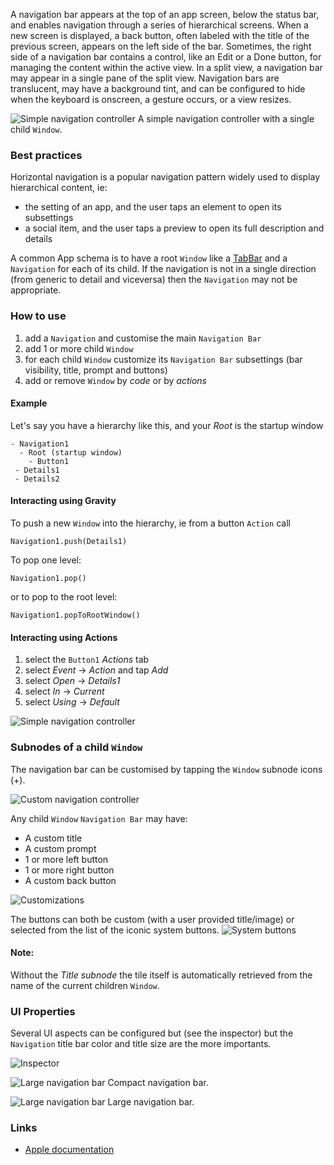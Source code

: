 A navigation bar appears at the top of an app screen, below the status bar, and enables navigation through a series of hierarchical screens. When a new screen is displayed, a back button, often labeled with the title of the previous screen, appears on the left side of the bar. Sometimes, the right side of a navigation bar contains a control, like an Edit or a Done button, for managing the content within the active view. In a split view, a navigation bar may appear in a single pane of the split view. Navigation bars are translucent, may have a background tint, and can be configured to hide when the keyboard is onscreen, a gesture occurs, or a view resizes.

![Simple navigation controller](images/navigation8.png)
A simple navigation controller with a single child `Window`.


### Best practices
Horizontal navigation is a popular navigation pattern widely used to display hierarchical content, ie:
- the setting of an app, and the user taps an element to open its subsettings
- a social item, and the user taps a preview to open its full description and details

A common App schema is to have a root `Window` like a [TabBar](tabbar) and a `Navigation` for each of its child.
If the navigation is not in a single direction (from generic to detail and viceversa) then the `Navigation` may not be appropriate.

### How to use
1. add a `Navigation` and customise the main `Navigation Bar`
1. add 1 or more child `Window`
1. for each child `Window` customize its `Navigation Bar` subsettings (bar visibility, title, prompt and buttons)
1. add or remove `Window` by _code_ or by _actions_



#### Example
Let's say you have a hierarchy like this, and your _Root_ is the startup window
```
- Navigation1
  - Root (startup window)
    - Button1
 - Details1
 - Details2
```

#### Interacting using Gravity

To push a new `Window` into the hierarchy, ie from a button `Action` call
```
Navigation1.push(Details1)
```

To pop one level:

```
Navigation1.pop()
```

or to pop to the root level:
```
Navigation1.popToRootWindow()
```

#### Interacting using Actions

1. select the `Button1` _Actions_ tab
1. select _Event_ -> _Action_ and tap _Add_
1. select _Open_ -> _Details1_
1. select _In_ -> _Current_
1. select _Using_ -> _Default_

![Simple navigation controller](images/navigation10.png)

### Subnodes of a child `Window`
The navigation bar can be customised by tapping the `Window` subnode icons (+).

![Custom navigation controller](images/navigation1.png)

Any child `Window` `Navigation Bar` may have:
- A custom title
- A custom prompt
- 1 or more left button
- 1 or more right button
- A custom back button

![Customizations](images/navigation13.png)

The buttons can both be custom (with a user provided title/image) or selected from the list of the iconic system buttons.
![System buttons](images/navigation2.png)

#### Note:
Without the _Title subnode_ the tile itself is automatically retrieved from the name of the current children `Window`.

### UI Properties
Several UI aspects can be configured but (see the inspector) but the `Navigation` title bar color and title size are the more importants.

![Inspector](images/navigation11.png)

![Large navigation bar](images/navigation12.png)
Compact navigation bar.

![Large navigation bar](images/navigation9.png)
Large navigation bar.

### Links
- [Apple documentation](https://developer.apple.com/documentation/uikit/uinavigationcontroller)
